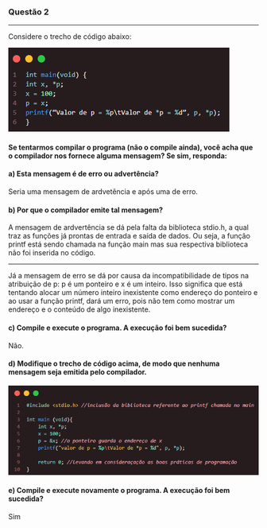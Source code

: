 ### Questão 2
---
 Considere o trecho de código abaixo:

 ![Alt text](image-1.png)

#### Se tentarmos compilar o programa (não o compile ainda), você acha que o compilador nos fornece alguma mensagem? Se sim, responda:
#### a) Esta mensagem é de erro ou advertência?
Seria uma mensagem de ardvetência e após uma de erro.
#### b) Por que o compilador emite tal mensagem?
A mensagem de ardvertência se dá pela falta da biblioteca stdio.h, a qual traz as funções já prontas de entrada e saída de dados. Ou seja, a função printf está sendo chamada na função main mas sua respectiva biblioteca não foi inserida no código.

---
Já a mensagem de erro se dá por causa da incompatibilidade de tipos na atribuição de p: p é um ponteiro e x é um inteiro. Isso significa que está tentando alocar um número inteiro inexistente como endereço do ponteiro e ao usar a função printf, dará um erro, pois não tem como mostrar um endereço e o conteúdo de algo inexistente.

#### c) Compile e execute o programa. A execução foi bem sucedida?
Não.
#### d) Modifique o trecho de código acima, de modo que nenhuma mensagem seja emitida pelo compilador.

![Alt text](image-6.png)

#### e) Compile e execute novamente o programa. A execução foi bem sucedida? 
Sim